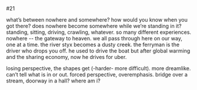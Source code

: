 #21

what’s between nowhere and somewhere? how would you know when you got there? does nowhere become somewhere while we’re standing in it? standing, sitting, driving, crawling, whatever. so many different experiences. nowhere -- the gateway to heaven. we all pass through here on our way, one at a time. the river styx becomes a dusty creek. the ferryman is the driver who drops you off. he used to drive the boat but after global warming and the sharing economy, now he drives for uber. 

losing perspective, the shapes get (-harder- more difficult). more dreamlike. can’t tell what is in or out. forced perspective, overemphasis. bridge over a stream, doorway in a hall? where am i?
